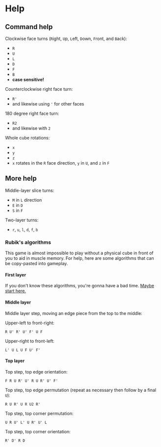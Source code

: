 
<link rel="shortcut icon" type="image/png" href="favicon.png">

# Help

## Command help

Clockwise face turns (`R`ight, `U`p, `L`eft, `D`own, `F`ront, and `B`ack):
- `R`
- `U`
- `L`
- `D`
- `F`
- `B`
- **case sensitive!**

Counterclockwise right face turn:
- `R'`
- and likewise using `'` for other faces

180 degree right face turn:
- `R2`
- and likewise with `2`

Whole cube rotations:
- `x`
- `y`
- `z`
- `x` rotates in the `R` face direction, `y` in `U`, and `z` in `F`

## More help

Middle-layer slice turns:
- `M` in `L` direction
- `E` in `D`
- `S` in `F`

Two-layer turns:
- `r`, `u`, `l`, `d`, `f`, `b`

### Rubik's algorithms
This game is almost impossible to play without a physical cube in front of you to aid in muscle memory.  For help, here are some algorithms that can be copy-pasted into gameplay.

#### First layer
If you don't know these algorithms, you're gonna have a bad time.  [Maybe start here.](https://www.rubiks.com/en-us/how-to-solve-rubiks-cube)

#### Middle layer
Middle layer step, moving an edge piece from the top to the middle:

Upper-left to front-right:

    R U' R' U' F' U F 

Upper-right to front-left:

    L' U L U F U' F' 

#### Top layer
Top step, top edge orientation:

    F R U R' U' R U R' U' F' 

Top step, top edge permutation (repeat as necessary then follow by a final `U`):

    R U R' U R U2 R' 

Top step, top corner permutation:

    U R U' L' U R' U' L 

Top step, top corner orientation:

    R' D' R D 

